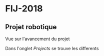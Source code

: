 # FIJ-2018
## Projet robotique
Vue sur l'avancement du projet

Dans l'onglet *Projects* se trouve les differents <Kanban>
